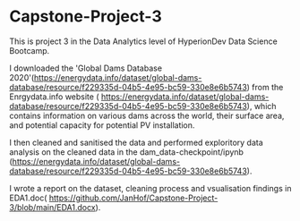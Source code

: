 # Capstone-Project-3
This is project 3 in the Data Analytics level of HyperionDev Data Science Bootcamp.

I downloaded the 'Global Dams Database 2020'(https://energydata.info/dataset/global-dams-database/resource/f229335d-04b5-4e95-bc59-330e8e6b5743)
from the Enrgydata.info website ( https://energydata.info/dataset/global-dams-database/resource/f229335d-04b5-4e95-bc59-330e8e6b5743),
which contains information on various dams across the world, their surface area, and potential capacity for potential PV installation.  

I then cleaned and sanitised the data and performed exploritory data analysis on the cleaned data in the dam_data-checkpoint/ipynb
(https://energydata.info/dataset/global-dams-database/resource/f229335d-04b5-4e95-bc59-330e8e6b5743).

I wrote a report on the dataset, cleaning process and vsualisation findings in EDA1.doc( https://github.com/JanHof/Capstone-Project-3/blob/main/EDA1.docx).

